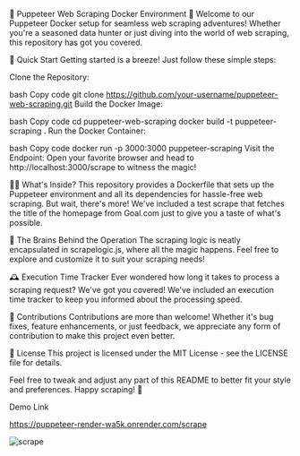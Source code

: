 🌟 Puppeteer Web Scraping Docker Environment 🌟
Welcome to our Puppeteer Docker setup for seamless web scraping adventures! Whether you're a seasoned data hunter or just diving into the world of web scraping, this repository has got you covered.

🚀 Quick Start
Getting started is a breeze! Just follow these simple steps:

Clone the Repository:

bash
Copy code
git clone https://github.com/your-username/puppeteer-web-scraping.git
Build the Docker Image:

bash
Copy code
cd puppeteer-web-scraping
docker build -t puppeteer-scraping .
Run the Docker Container:

bash
Copy code
docker run -p 3000:3000 puppeteer-scraping
Visit the Endpoint:
Open your favorite browser and head to http://localhost:3000/scrape to witness the magic!

🕵️‍♂️ What's Inside?
This repository provides a Dockerfile that sets up the Puppeteer environment and all its dependencies for hassle-free web scraping. But wait, there's more! We've included a test scrape that fetches the title of the homepage from Goal.com just to give you a taste of what's possible.

🧠 The Brains Behind the Operation
The scraping logic is neatly encapsulated in scrapelogic.js, where all the magic happens. Feel free to explore and customize it to suit your scraping needs!

🕰️ Execution Time Tracker
Ever wondered how long it takes to process a scraping request? We've got you covered! We've included an execution time tracker to keep you informed about the processing speed.

🤝 Contributions
Contributions are more than welcome! Whether it's bug fixes, feature enhancements, or just feedback, we appreciate any form of contribution to make this project even better.

📝 License
This project is licensed under the MIT License - see the LICENSE file for details.

Feel free to tweak and adjust any part of this README to better fit your style and preferences. Happy scraping! 🎉

Demo Link 

https://puppeteer-render-wa5k.onrender.com/scrape

![scrape](https://github.com/ufumzy/puppeteer-render-test/assets/13329994/add3cbd2-62d0-4c01-a4b8-52168cde95e8)


